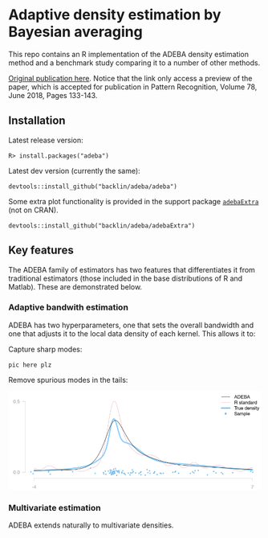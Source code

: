 Adaptive density estimation by Bayesian averaging
=====
This repo contains an R implementation of the ADEBA density estimation method
and a benchmark study comparing it to a number of other methods.

[Original publication here](https://www.sciencedirect.com/science/article/pii/S0031320318300062).
Notice that the link only access a preview of the paper,
which is accepted for publication in Pattern Recognition, Volume 78, June 2018, Pages 133-143.


## Installation
Latest release version:

```
R> install.packages("adeba")
```

Latest dev version (currently the same):

```
devtools::install_github("backlin/adeba/adeba")
```

Some extra plot functionality is provided in the support package
[`adebaExtra`](./adebaExtra) (not on CRAN).

```
devtools::install_github("backlin/adeba/adebaExtra")
```

## Key features
The ADEBA family of estimators has two features that differentiates it from traditional
estimators (those included in the base distributions of R and Matlab).
These are demonstrated below.


### Adaptive bandwith estimation
ADEBA has two hyperparameters, one that sets the overall bandwidth and one that adjusts
it to the local data density of each kernel. This allows it to:

Capture sharp modes:

```
pic here plz
```

Remove spurious modes in the tails:

![Univariate example](example_adaptive.png)



### Multivariate estimation
ADEBA extends naturally to multivariate densities.


